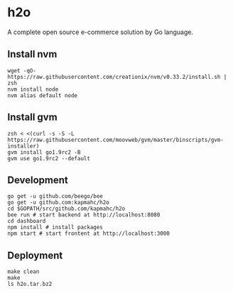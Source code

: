 # h2o

A complete open source e-commerce solution by Go language.

## Install nvm

```
wget -qO- https://raw.githubusercontent.com/creationix/nvm/v0.33.2/install.sh | zsh
nvm install node
nvm alias default node
```

## Install gvm

```
zsh < <(curl -s -S -L https://raw.githubusercontent.com/moovweb/gvm/master/binscripts/gvm-installer)
gvm install go1.9rc2 -B
gvm use go1.9rc2 --default
```

## Development
```
go get -u github.com/beego/bee
go get -u github.com:kapmahc/h2o
cd $GOPATH/src/github.com/kapmahc/h2o
bee run # start backend at http://localhost:8080
cd dashboard
npm install # install packages
npm start # start frontent at http://localhost:3000
```

## Deployment
```
make clean
make
ls h2o.tar.bz2
```

